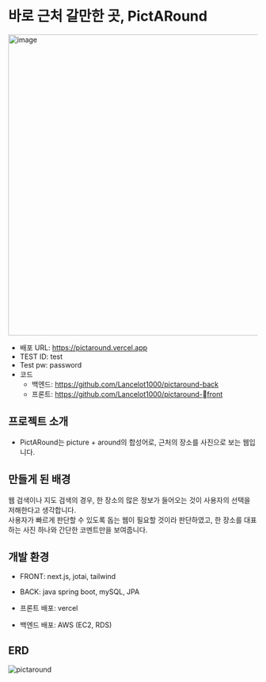 # 바로 근처 갈만한 곳, PictARound

<img width="608" alt="image" src="https://github.com/user-attachments/assets/68da9767-8b30-49a5-944c-c3bb70682256">

- 배포 URL: https://pictaround.vercel.app
- TEST ID: test
- Test pw: password
- 코드
  - 백엔드: https://github.com/Lancelot1000/pictaround-back
  - 프론트: https://github.com/Lancelot1000/pictaround-front
   

## 프로젝트 소개
- PictARound는 picture + around의 합성어로, 근처의 장소를 사진으로 보는 웹입니다.


## 만들게 된 배경

웹 검색이나 지도 검색의 경우, 한 장소의 많은 정보가 들어오는 것이 사용자의 선택을 저해한다고 생각합니다. <br/>
사용자가 빠르게 판단할 수 있도록 돕는 웹이 필요할 것이라 판단하였고, 한 장소를 대표하는 사진 하나와 간단한 코멘트만을 보여줍니다.

## 개발 환경
- FRONT: next.js, jotai, tailwind
- BACK: java spring boot, mySQL, JPA

- 프론트 배포: vercel
- 백엔드 배포: AWS (EC2, RDS) 

## ERD
![pictaround](https://github.com/user-attachments/assets/421606c0-f589-485d-8e9d-6e3c50c74c6c)


